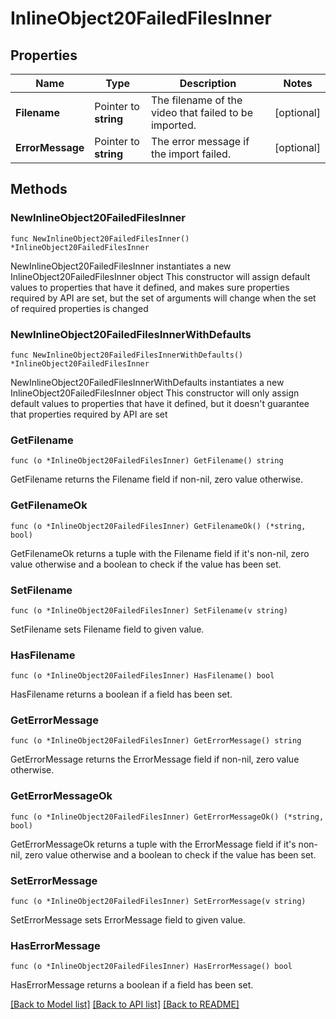 # InlineObject20FailedFilesInner

## Properties

Name | Type | Description | Notes
------------ | ------------- | ------------- | -------------
**Filename** | Pointer to **string** | The filename of the video that failed to be imported. | [optional] 
**ErrorMessage** | Pointer to **string** | The error message if the import failed. | [optional] 

## Methods

### NewInlineObject20FailedFilesInner

`func NewInlineObject20FailedFilesInner() *InlineObject20FailedFilesInner`

NewInlineObject20FailedFilesInner instantiates a new InlineObject20FailedFilesInner object
This constructor will assign default values to properties that have it defined,
and makes sure properties required by API are set, but the set of arguments
will change when the set of required properties is changed

### NewInlineObject20FailedFilesInnerWithDefaults

`func NewInlineObject20FailedFilesInnerWithDefaults() *InlineObject20FailedFilesInner`

NewInlineObject20FailedFilesInnerWithDefaults instantiates a new InlineObject20FailedFilesInner object
This constructor will only assign default values to properties that have it defined,
but it doesn't guarantee that properties required by API are set

### GetFilename

`func (o *InlineObject20FailedFilesInner) GetFilename() string`

GetFilename returns the Filename field if non-nil, zero value otherwise.

### GetFilenameOk

`func (o *InlineObject20FailedFilesInner) GetFilenameOk() (*string, bool)`

GetFilenameOk returns a tuple with the Filename field if it's non-nil, zero value otherwise
and a boolean to check if the value has been set.

### SetFilename

`func (o *InlineObject20FailedFilesInner) SetFilename(v string)`

SetFilename sets Filename field to given value.

### HasFilename

`func (o *InlineObject20FailedFilesInner) HasFilename() bool`

HasFilename returns a boolean if a field has been set.

### GetErrorMessage

`func (o *InlineObject20FailedFilesInner) GetErrorMessage() string`

GetErrorMessage returns the ErrorMessage field if non-nil, zero value otherwise.

### GetErrorMessageOk

`func (o *InlineObject20FailedFilesInner) GetErrorMessageOk() (*string, bool)`

GetErrorMessageOk returns a tuple with the ErrorMessage field if it's non-nil, zero value otherwise
and a boolean to check if the value has been set.

### SetErrorMessage

`func (o *InlineObject20FailedFilesInner) SetErrorMessage(v string)`

SetErrorMessage sets ErrorMessage field to given value.

### HasErrorMessage

`func (o *InlineObject20FailedFilesInner) HasErrorMessage() bool`

HasErrorMessage returns a boolean if a field has been set.


[[Back to Model list]](../README.md#documentation-for-models) [[Back to API list]](../README.md#documentation-for-api-endpoints) [[Back to README]](../README.md)


